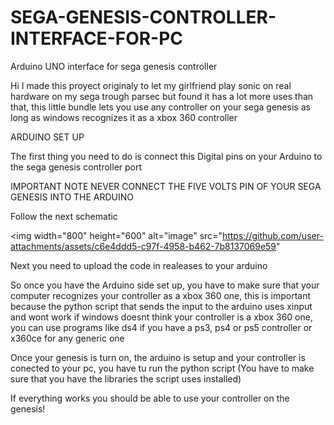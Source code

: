 # SEGA-GENESIS-CONTROLLER-INTERFACE-FOR-PC
Arduino UNO interface for sega genesis controller

Hi I made this proyect originaly to let my girlfriend play sonic on real hardware on my sega trough parsec but found it has a  lot more uses than that, this little bundle lets you use any controller on your sega genesis as long as windows recognizes it as a xbox 360 controller

ARDUINO SET UP

The first thing you need to do is connect this Digital pins on your Arduino to the sega genesis controller port

IMPORTANT NOTE NEVER CONNECT THE FIVE VOLTS PIN OF YOUR SEGA GENESIS INTO THE ARDUINO

Follow the next schematic

<img width="800" height="600" alt="image" src="https://github.com/user-attachments/assets/c6e4ddd5-c97f-4958-b462-7b8137069e59" 

Next you need to upload the code in realeases to your arduino

So once you have the Arduino side set up, you have to make sure that your computer recognizes your controller as a xbox 360 one, this is important because the python script that sends the input to the arduino uses xinput and wont work if windows doesnt think your controller is a xbox 360 one, you can use programs like ds4 if you have a ps3, ps4 or ps5 controller or x360ce for any generic one

Once your genesis is turn on, the arduino is setup and your controller is conected to your pc, you have tu run the python script (You have to make sure that you have the libraries the script uses installed)

If everything works you should be able to use your controller on the genesis!

